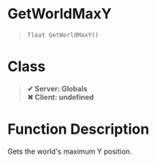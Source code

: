 # GetWorldMaxY
> `float GetWorldMaxY()`
# Class
> __✔ Server: Globals__  
> __✖ Client: undefined__  
# Function Description
Gets the world's maximum Y position.
